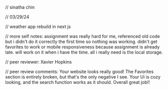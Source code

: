 // sinatha chin

// 03/29/24

// weather app rebuild in next js

// more self notes: assignment was really hard for me, referenced old code but i didn't do it correctly the first time so nothing was working. didn't get favorites to work or mobile responsiveness because assignment is already late. will work on it when i have the time. all i really need is the local storage.

// peer reviewer: Xavier Hopkins

// peer review comments: Your website looks really good! The Favorites section is entirely broken, but that's the only negative I see. Your Ui is cozy looking, and the search function works as it should. Overall great job!!
